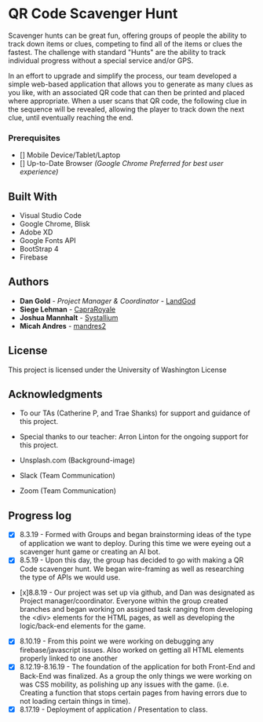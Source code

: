 # QR Code Scavenger Hunt

Scavenger hunts can be great fun, offering groups of people the ability to track down items or clues, competing to find all of the items or clues the fastest. The challenge with standard "Hunts" are the ability to track individual progress without a special service and/or GPS.

In an effort to upgrade and simplify the process, our team developed a simple web-based application that allows you to generate as many clues as you like, with an associated QR code that can then be printed and placed where appropriate. When a user scans that QR code, the following clue in the sequence will be revealed, allowing the player to track down the next clue, until eventually reaching the end.

### Prerequisites

* [] Mobile Device/Tablet/Laptop
* [] Up-to-Date Browser *(Google Chrome Preferred for best user experience)*

## Built With

* Visual Studio Code
* Google Chrome, Blisk
* Adobe XD
* Google Fonts API
* BootStrap 4
* Firebase

## Authors

* **Dan Gold** - *Project Manager & Coordinator* - [LandGod](https://github.com/LandGod)
* **Siege Lehman** - [CapraRoyale](https://github.com/CapraRoyale)
* **Joshua Mannhalt**  - [Systallium](https://github.com/Systallium)
* **Micah Andres** - [mandres2](https://github.com/mandres2)

## License

This project is licensed under the University of Washington License

## Acknowledgments

- To our TAs (Catherine P, and Trae Shanks) for support and guidance of this project.
- Special thanks to our teacher: Arron Linton for the ongoing support for this project.

- Unsplash.com (Background-image)
- Slack (Team Communication)
- Zoom (Team Communication)

## Progress log

- [X] 8.3.19 - Formed with Groups and began brainstorming ideas of the type of application we want to deploy. During this time we were eyeing out a scavenger hunt game or creating an AI bot.
- [x] 8.5.19 - Upon this day, the group has decided to go with making a QR Code scavenger hunt. We began wire-framing as well as researching the type of APIs we would use.
- [x]8.8.19 - Our project was set up via github, and Dan was designated as Project manager/coordinator. Everyone within the group created branches and began working on assigned task ranging from developing the \<div> elements for the HTML pages, as well as developing the logic/back-end elements for the game.
- [x] 8.10.19 - From this point we were working on debugging any firebase/javascript issues. Also worked on getting all HTML elements properly linked to one another
- [x] 8.12.19-8.16.19 - The foundation of the application for both Front-End and Back-End was finalized. As a group the only things we were working on was CSS mobility, as polishing up any issues with the game. (i.e. Creating a function that stops certain pages from having errors due to not loading certain things in time).
- [x] 8.17.19 - Deployment of application / Presentation to class.
